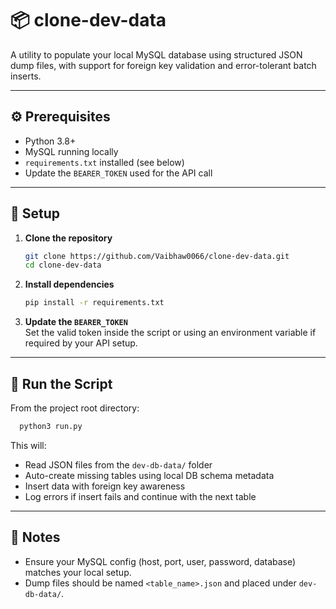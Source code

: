 # 📦 clone-dev-data

A utility to populate your local MySQL database using structured JSON dump files, with support for foreign key validation and error-tolerant batch inserts.

---

## ⚙️ Prerequisites

- Python 3.8+
- MySQL running locally
- `requirements.txt` installed (see below)
- Update the `BEARER_TOKEN` used for the API call

---

## 🔧 Setup

1. **Clone the repository**  
   ```bash
   git clone https://github.com/Vaibhaw0066/clone-dev-data.git
   cd clone-dev-data
   ```

2. **Install dependencies**  
   ```bash
   pip install -r requirements.txt
   ```

3. **Update the `BEARER_TOKEN`**  
   Set the valid token inside the script or using an environment variable if required by your API setup.

---

## 🚀 Run the Script

From the project root directory:

  ```bash
    python3 run.py
  ```

This will:
- Read JSON files from the `dev-db-data/` folder
- Auto-create missing tables using local DB schema metadata
- Insert data with foreign key awareness
- Log errors if insert fails and continue with the next table

---

## 📝 Notes

- Ensure your MySQL config (host, port, user, password, database) matches your local setup.
- Dump files should be named `<table_name>.json` and placed under `dev-db-data/`.
